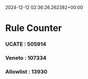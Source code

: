 2024-12-12 02:36:26.262382+00:00
# Rule Counter 
 ### UCATE : 505914

 ### Veneto : 107334

 ### Allowlist : 13930